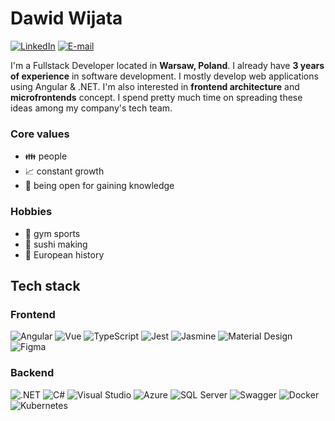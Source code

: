# Dawid Wijata 
[![LinkedIn](https://img.shields.io/badge/LinkedIn-326CE5?style=for-the-badge&logo=linkedin&logoColor=fafafa)](https://www.linkedin.com/in/dawid-wijata/?locale=en_US) 
[![E-mail](https://img.shields.io/badge/Email-EA4335?style=for-the-badge&logo=gmail&logoColor=fafafa)](mailto:contact@dawidwijata.pl)

I'm a Fullstack Developer located in **Warsaw, Poland**. I already have **3 years of experience** in software development. I mostly develop web applications using Angular & .NET. I'm also interested in **frontend architecture** and **microfrontends** concept. I spend pretty much time on spreading these ideas among my company's tech team.

### Core values
- :family: people
- :chart_with_upwards_trend: constant growth 
- :open_hands: being open for gaining knowledge

### Hobbies
- :muscle: gym sports
- :sushi: sushi making
- :ledger: European history


## Tech stack

### Frontend
![Angular](https://img.shields.io/badge/Angular-DD0031?style=for-the-badge&logo=angular&logoColor=fafafa)
![Vue](https://img.shields.io/badge/Vue-336868?style=for-the-badge&logo=vuedotjs&logoColor=fafafa)
![TypeScript](https://img.shields.io/badge/Typescript-3178C6?style=for-the-badge&logo=typescript&logoColor=fafafa)
![Jest](https://img.shields.io/badge/Jest-BF3C17?style=for-the-badge&logo=jest&logoColor=fafafa)
![Jasmine](https://img.shields.io/badge/Jasmine-863F7E?style=for-the-badge&logo=jasmine&logoColor=fafafa)
![Material Design](https://img.shields.io/badge/Material%20Design-BC705A?style=for-the-badge&logo=materialdesign&logoColor=fafafa)
![Figma](https://img.shields.io/badge/Figma-000000?style=for-the-badge&logo=figma)

### Backend
![.NET](https://img.shields.io/badge/.NET-512BD4?style=for-the-badge&logo=dotnet&logoColor=fafafa)
![C#](https://img.shields.io/badge/C%23-56418E?style=for-the-badge&logo=csharp&logoColor=fafafa)
![Visual Studio](https://img.shields.io/badge/Visual%20Studio-66418E?style=for-the-badge&logo=visualstudio&logoColor=fafafa)
![Azure](https://img.shields.io/badge/Azure-006ABD?style=for-the-badge&logo=microsoftazure&logoColor=fafafa)
![SQL Server](https://img.shields.io/badge/SQL%20Server-0078D4?style=for-the-badge&logo=microsoftsqlserver&logoColor=fafafa)
![Swagger](https://img.shields.io/badge/Swagger-83E72D?style=for-the-badge&logo=swagger&logoColor=000000)
![Docker](https://img.shields.io/badge/Docker-2496ED?style=for-the-badge&logo=docker&logoColor=fafafa)
![Kubernetes](https://img.shields.io/badge/Kubernetes-326CE5?style=for-the-badge&logo=kubernetes&logoColor=fafafa)
